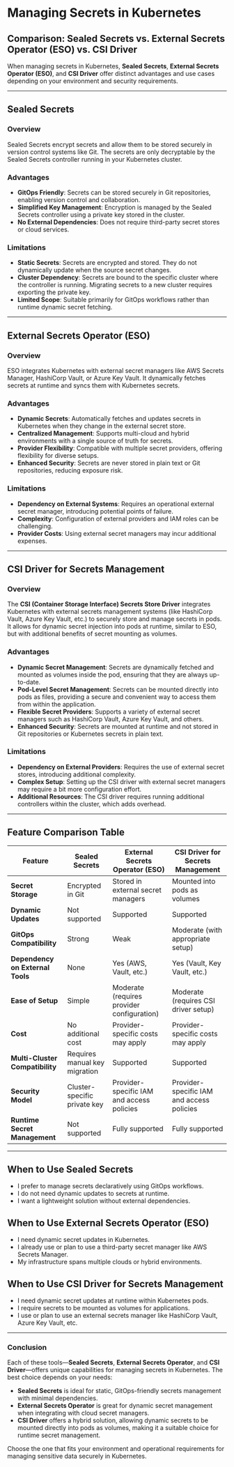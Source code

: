 # **Managing Secrets in Kubernetes**

## **Comparison: Sealed Secrets vs. External Secrets Operator (ESO) vs. CSI Driver**

When managing secrets in Kubernetes, **Sealed Secrets**, **External Secrets Operator (ESO)**, and **CSI Driver** offer distinct advantages and use cases depending on your environment and security requirements.

---

## **Sealed Secrets**

### **Overview**  
Sealed Secrets encrypt secrets and allow them to be stored securely in version control systems like Git. The secrets are only decryptable by the Sealed Secrets controller running in your Kubernetes cluster.

### **Advantages**  
- **GitOps Friendly**: Secrets can be stored securely in Git repositories, enabling version control and collaboration.  
- **Simplified Key Management**: Encryption is managed by the Sealed Secrets controller using a private key stored in the cluster.  
- **No External Dependencies**: Does not require third-party secret stores or cloud services.  

### **Limitations**  
- **Static Secrets**: Secrets are encrypted and stored. They do not dynamically update when the source secret changes.  
- **Cluster Dependency**: Secrets are bound to the specific cluster where the controller is running. Migrating secrets to a new cluster requires exporting the private key.  
- **Limited Scope**: Suitable primarily for GitOps workflows rather than runtime dynamic secret fetching.  

---

## **External Secrets Operator (ESO)**

### **Overview**  
ESO integrates Kubernetes with external secret managers like AWS Secrets Manager, HashiCorp Vault, or Azure Key Vault. It dynamically fetches secrets at runtime and syncs them with Kubernetes secrets.

### **Advantages**  
- **Dynamic Secrets**: Automatically fetches and updates secrets in Kubernetes when they change in the external secret store.  
- **Centralized Management**: Supports multi-cloud and hybrid environments with a single source of truth for secrets.  
- **Provider Flexibility**: Compatible with multiple secret providers, offering flexibility for diverse setups.  
- **Enhanced Security**: Secrets are never stored in plain text or Git repositories, reducing exposure risk.  

### **Limitations**  
- **Dependency on External Systems**: Requires an operational external secret manager, introducing potential points of failure.  
- **Complexity**: Configuration of external providers and IAM roles can be challenging.  
- **Provider Costs**: Using external secret managers may incur additional expenses.  

---

## **CSI Driver for Secrets Management**

### **Overview**  
The **CSI (Container Storage Interface) Secrets Store Driver** integrates Kubernetes with external secrets management systems (like HashiCorp Vault, Azure Key Vault, etc.) to securely store and manage secrets in pods. It allows for dynamic secret injection into pods at runtime, similar to ESO, but with additional benefits of secret mounting as volumes.

### **Advantages**  
- **Dynamic Secret Management**: Secrets are dynamically fetched and mounted as volumes inside the pod, ensuring that they are always up-to-date.  
- **Pod-Level Secret Management**: Secrets can be mounted directly into pods as files, providing a secure and convenient way to access them from within the application.  
- **Flexible Secret Providers**: Supports a variety of external secret managers such as HashiCorp Vault, Azure Key Vault, and others.  
- **Enhanced Security**: Secrets are mounted at runtime and not stored in Git repositories or Kubernetes secrets in plain text.

### **Limitations**  
- **Dependency on External Providers**: Requires the use of external secret stores, introducing additional complexity.  
- **Complex Setup**: Setting up the CSI driver with external secret managers may require a bit more configuration effort.  
- **Additional Resources**: The CSI driver requires running additional controllers within the cluster, which adds overhead.

---

## **Feature Comparison Table**

| Feature                        | Sealed Secrets                       | External Secrets Operator (ESO)          | CSI Driver for Secrets Management    |
|--------------------------------|---------------------------------------|-------------------------------------------|--------------------------------------|
| **Secret Storage**             | Encrypted in Git                     | Stored in external secret managers        | Mounted into pods as volumes         |
| **Dynamic Updates**            | Not supported                        | Supported                                 | Supported                            |
| **GitOps Compatibility**       | Strong                               | Weak                                      | Moderate (with appropriate setup)    |
| **Dependency on External Tools**| None                                | Yes (AWS, Vault, etc.)                    | Yes (Vault, Key Vault, etc.)         |
| **Ease of Setup**              | Simple                               | Moderate (requires provider configuration)| Moderate (requires CSI driver setup) |
| **Cost**                       | No additional cost                   | Provider-specific costs may apply         | Provider-specific costs may apply    |
| **Multi-Cluster Compatibility**| Requires manual key migration        | Supported                                 | Supported                            |
| **Security Model**             | Cluster-specific private key         | Provider-specific IAM and access policies | Provider-specific IAM and access policies |
| **Runtime Secret Management**  | Not supported                        | Fully supported                           | Fully supported                      |

---

## **When to Use Sealed Secrets**
- I prefer to manage secrets declaratively using GitOps workflows.  
- I do not need dynamic updates to secrets at runtime.  
- I want a lightweight solution without external dependencies.  

## **When to Use External Secrets Operator (ESO)**
- I need dynamic secret updates in Kubernetes.  
- I already use or plan to use a third-party secret manager like AWS Secrets Manager.  
- My infrastructure spans multiple clouds or hybrid environments.  

## **When to Use CSI Driver for Secrets Management**
- I need dynamic secret updates at runtime within Kubernetes pods.  
- I require secrets to be mounted as volumes for applications.  
- I use or plan to use an external secrets manager like HashiCorp Vault, Azure Key Vault, etc.

---

### **Conclusion**

Each of these tools—**Sealed Secrets**, **External Secrets Operator**, and **CSI Driver**—offers unique capabilities for managing secrets in Kubernetes. The best choice depends on your needs:

- **Sealed Secrets** is ideal for static, GitOps-friendly secrets management with minimal dependencies.
- **External Secrets Operator** is great for dynamic secret management when integrating with cloud secret managers.
- **CSI Driver** offers a hybrid solution, allowing dynamic secrets to be mounted directly into pods as volumes, making it a suitable choice for runtime secret management.

Choose the one that fits your environment and operational requirements for managing sensitive data securely in Kubernetes.